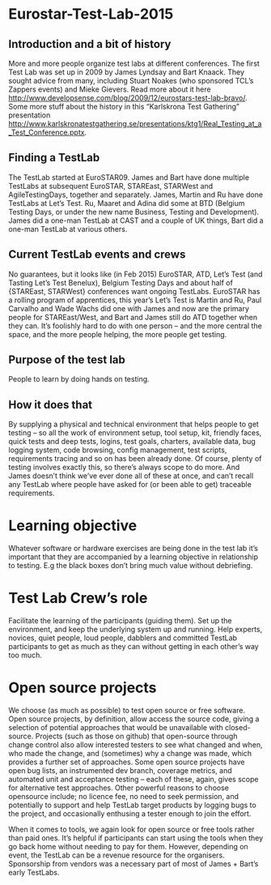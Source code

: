 # Eurostar-Test-Lab-2015

## Introduction and a bit of history
More and more people organize test labs at different conferences. The first Test Lab was set up in 2009 by James Lyndsay and Bart Knaack. They sought advice from many, including Stuart Noakes (who sponsored TCL’s Zappers events) and Mieke Gievers. Read more about it here http://www.developsense.com/blog/2009/12/eurostars-test-lab-bravo/. Some more stuff about the history in this “Karlskrona Test Gathering” presentation http://www.karlskronatestgathering.se/presentations/ktg1/Real_Testing_at_a_Test_Conference.pptx. 

## Finding a TestLab
The TestLab started at EuroSTAR09. James and Bart have done multiple TestLabs at subsequent EuroSTAR, STAREast, STARWest and AgileTestingDays, together and separately. James, Martin and Ru have done TestLabs at Let’s Test. Ru, Maaret and Adina did some at BTD (Belgium Testing Days, or under the new name Business, Testing and Development). James did a one-man TestLab at CAST and a couple of UK things, Bart did a one-man TestLab at various others.

## Current TestLab events and crews
No guarantees, but it looks like (in Feb 2015) EuroSTAR, ATD, Let’s Test (and Tasting Let’s Test Benelux), Belgium Testing Days and about half of {STAREast, STARWest} conferences want ongoing TestLabs. EuroSTAR has a rolling program of apprentices, this year’s Let’s Test is Martin and Ru, Paul Carvalho and Wade Wachs did one with James and now are the primary people for STAREast/West, and Bart and James still do ATD together when they can. It’s foolishly hard to do with one person – and the more central the space, and the more people helping, the more people get testing.

## Purpose of the test lab
People to learn by doing hands on testing.

## How it does that
By supplying a physical and technical environment that helps people to get testing – so all the work of environment setup, tool setup, kit, friendly faces, quick tests and deep tests, logins, test goals, charters, available data, bug logging system, code browsing, config management, test scripts, requirements tracing and so on has been already done. Of course, plenty of testing involves exactly this, so there’s always scope to do more. And James doesn’t think we’ve ever done all of these at once, and can’t recall any TestLab where people have asked for (or been able to get) traceable requirements.

# Learning objective
Whatever software or hardware exercises are being done in the test lab it’s important that they are accompanied by a learning objective in relationship to testing. E.g the black boxes don’t bring much value without debriefing. 

# Test Lab Crew’s role 
Facilitate the learning of the participants (guiding them). Set up the environment, and keep the underlying system up and running. Help experts, novices, quiet people, loud people, dabblers and committed TestLab participants to get as much as they can without getting in each other’s way too much.

# Open source projects
We choose (as much as possible) to test open source or free software. Open source projects, by definition, allow access the source code, giving a selection of potential approaches that would be unavailable with closed-source. Projects (such as those on github) that open-source through change control also allow interested testers to see what changed and when, who made the change, and (sometimes) why a change was made, which provides a further set of approaches. Some open source projects have open bug lists, an instrumented dev branch, coverage metrics, and automated unit and acceptance testing – each of these, again, gives scope for alternative test approaches. Other powerful reasons to choose opensource include; no licence fee, no need to seek permission, and potentially to support and help TestLab target products by logging bugs to the project, and occasionally enthusing a tester enough to join the effort.

When it comes to tools, we again look for open source or free tools rather than paid ones. It’s helpful if participants can start using the tools when they go back home without needing to pay for them. However, depending on event, the TestLab can be a revenue resource for the organisers. Sponsorship from vendors was a necessary part of most of James + Bart’s early TestLabs. 
